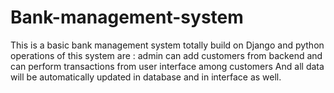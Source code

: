 # Bank-management-system
 This is a basic bank management system totally build on Django and python 
 operations of this system are :
 admin can add customers from backend and can perform transactions from user interface among customers 
 And all data will be automatically updated in database and in interface as well.
